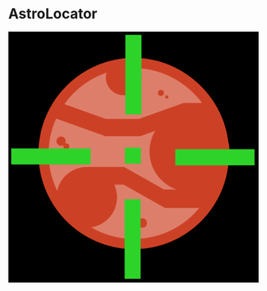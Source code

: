 # AstroLocator

![Alt text](https://github.com/Cole789/AstroLocator/blob/master/AstroLocater.png?raw=true)
